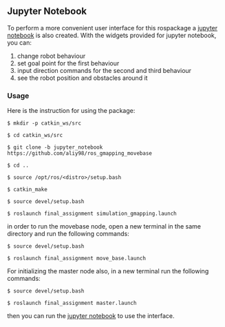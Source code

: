 ## Jupyter Notebook
To perform a more convenient user interface for this rospackage a [jupyter notebook](https://github.com/aliy98/ros_gmapping_movebase/blob/jupyter_notebook/notebook/ros-gmapping-movebase.ipynb) is also created. With the widgets provided for jupyter notebook, you can:
1. change robot behaviour
2. set goal point for the first behaviour
3. input direction commands for the second and third behaviour
4. see the robot position and obstacles around it

### Usage
Here is the instruction for using the package:
```bashscript
$ mkdir -p catkin_ws/src
```
```bashscript
$ cd catkin_ws/src
```
```bashscript
$ git clone -b jupyter_notebook https://github.com/aliy98/ros_gmapping_movebase
```
```bashscript
$ cd ..
```
```bashscript
$ source /opt/ros/<distro>/setup.bash
```
```bashscript
$ catkin_make
```
```bashscript
$ source devel/setup.bash
```
```bashscript
$ roslaunch final_assignment simulation_gmapping.launch
```
in order to run the movebase node, open a new terminal in the same directory and run the following commands:
```bashscript
$ source devel/setup.bash
```
```bashscript
$ roslaunch final_assignment move_base.launch
```
For initializing the master node also, in a new terminal run the following commands:
```bashscript
$ source devel/setup.bash
```
```bashscript
$ roslaunch final_assignment master.launch
```
then you can run the [jupyter notebook](https://github.com/aliy98/ros_gmapping_movebase/blob/jupyter_notebook/notebook/ros_gmapping_movebase.ipynb) to use the interface.


